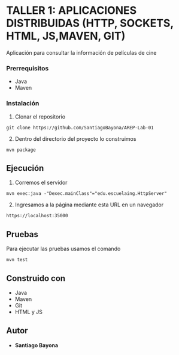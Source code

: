 # TALLER 1: APLICACIONES DISTRIBUIDAS (HTTP, SOCKETS, HTML, JS,MAVEN, GIT)

Aplicación para consultar la información de películas de cine

### Prerrequisitos
- Java
- Maven

### Instalación

1. Clonar el repositorio

```
git clone https://github.com/SantiagoBayona/AREP-Lab-01
```

2. Dentro del directorio del proyecto lo construimos

```
mvn package
```

## Ejecución

1. Corremos el servidor

```
mvn exec:java -"Dexec.mainClass"="edu.escuelaing.HttpServer"
```

2. Ingresamos a la página mediante esta URL en un navegador

```
https://localhost:35000
```

## Pruebas

Para ejecutar las pruebas usamos el comando

```
mvn test
```

## Construido con

* Java
* Maven
* Git
* HTML y JS

## Autor

* **Santiago Bayona**
